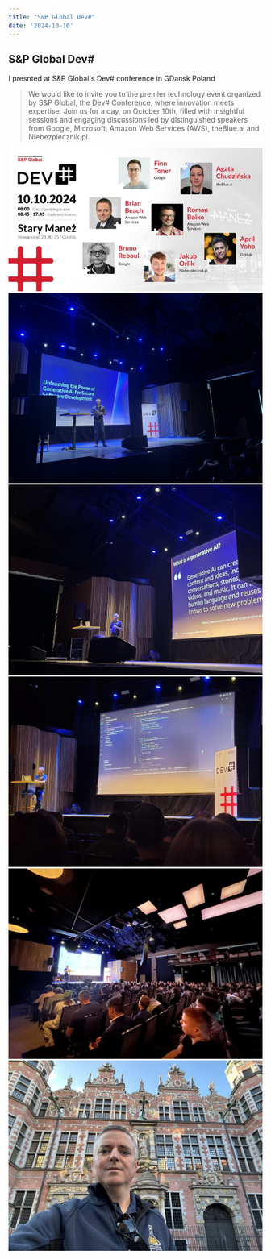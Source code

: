 ```yaml
---
title: "S&P Global Dev#"
date: '2024-10-10'
---
```


## S&P Global Dev#  

I presnted at S&P Global's Dev# conference in GDansk Poland  

> We would like to invite you to the premier technology event organized by S&P Global, the Dev# Conference, where innovation meets expertise. Join us for a day, on October 10th, filled with insightful sessions and engaging discussions led by distinguished speakers from Google, Microsoft, Amazon Web Services (AWS), theBlue.ai and Niebezpiecznik.pl. 

![Event poster](poster.png)
![Title slide](title.jpeg)
![GenAI Slide](genai.jpeg)
![Code demo](code.png)
![Room](room.jpeg)
![Gdansk Poland](gdansk.jpeg)